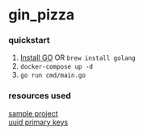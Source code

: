 # gin_pizza

### quickstart

1. [Install GO](https://go.dev/doc/install) OR `brew install golang`  
2. `docker-compose up -d`  
3. `go run cmd/main.go`  

### resources used
[sample project](https://dev.to/devniklesh/crud-api-with-go-gin-framework-production-ready-52jd)  
[uuid primary keys](https://stackoverflow.com/a/68539039)  

